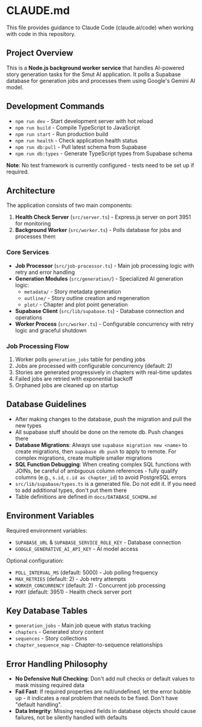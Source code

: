 # CLAUDE.md

This file provides guidance to Claude Code (claude.ai/code) when working with code in this repository.

## Project Overview

This is a **Node.js background worker service** that handles AI-powered story generation tasks for the Smut AI application. It polls a Supabase database for generation jobs and processes them using Google's Gemini AI model.

## Development Commands

- `npm run dev` - Start development server with hot reload
- `npm run build` - Compile TypeScript to JavaScript
- `npm run start` - Run production build
- `npm run health` - Check application health status
- `npm run db:pull` - Pull latest schema from Supabase
- `npm run db:types` - Generate TypeScript types from Supabase schema

**Note**: No test framework is currently configured - tests need to be set up if required.

## Architecture

The application consists of two main components:

1. **Health Check Server** (`src/server.ts`) - Express.js server on port 3951 for monitoring
2. **Background Worker** (`src/worker.ts`) - Polls database for jobs and processes them

### Core Services

- **Job Processor** (`src/job-processor.ts`) - Main job processing logic with retry and error handling
- **Generation Modules** (`src/generation/`) - Specialized AI generation logic:
  - `metadata/` - Story metadata generation
  - `outline/` - Story outline creation and regeneration
  - `plot/` - Chapter and plot point generation
- **Supabase Client** (`src/lib/supabase.ts`) - Database connection and operations
- **Worker Process** (`src/worker.ts`) - Configurable concurrency with retry logic and graceful shutdown

### Job Processing Flow

1. Worker polls `generation_jobs` table for pending jobs
2. Jobs are processed with configurable concurrency (default: 2)
3. Stories are generated progressively in chapters with real-time updates
4. Failed jobs are retried with exponential backoff
5. Orphaned jobs are cleaned up on startup

## Database Guidelines

- After making changes to the database, push the migration and pull the new types
- All supabase stuff should be done on the remote db. Push changes there
- **Database Migrations**: Always use `supabase migration new <name>` to create migrations, then `supabase db push` to apply to remote. For complex migrations, create multiple smaller migrations
- **SQL Function Debugging**: When creating complex SQL functions with JOINs, be careful of ambiguous column references - fully qualify columns (e.g., `s.id`, `c.id as chapter_id`) to avoid PostgreSQL errors
- `src/lib/supabase/types.ts` is a generated file. Do not edit it. If you need to add additional types, don't put them there
- Table definitions are defined in `docs/DATABASE_SCHEMA.md`

## Environment Variables

Required environment variables:

- `SUPABASE_URL` & `SUPABASE_SERVICE_ROLE_KEY` - Database connection
- `GOOGLE_GENERATIVE_AI_API_KEY` - AI model access

Optional configuration:

- `POLL_INTERVAL_MS` (default: 5000) - Job polling frequency
- `MAX_RETRIES` (default: 2) - Job retry attempts
- `WORKER_CONCURRENCY` (default: 2) - Concurrent job processing
- `PORT` (default: 3951) - Health check server port

## Key Database Tables

- `generation_jobs` - Main job queue with status tracking
- `chapters` - Generated story content
- `sequences` - Story collections
- `chapter_sequence_map` - Chapter-to-sequence relationships

## Error Handling Philosophy

- **No Defensive Null Checking**: Don't add null checks or default values to mask missing required data
- **Fail Fast**: If required properties are null/undefined, let the error bubble up - it indicates a real problem that needs to be fixed. Don't have "default handling".
- **Data Integrity**: Missing required fields in database objects should cause failures, not be silently handled with defaults
